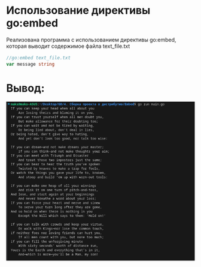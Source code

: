 # Использование директивы go:embed
Реализована программа с использованием директивы go:embed, которая выводит содержимое файла text_file.txt

```go
//go:embed text_file.txt
var message string
```
# Вывод:
<img src = "https://github.com/100thKing/Go_DEV_School/blob/main/4.%20%D0%A1%D0%B1%D0%BE%D1%80%D0%BA%D0%B0%20%D0%BF%D1%80%D0%BE%D0%B5%D0%BA%D1%82%D0%B0%20%D0%B2%20%D0%B4%D0%B8%D1%81%D1%82%D1%80%D0%B8%D0%B1%D1%83%D1%82%D0%B8%D0%B2/Embed/source/Pasted%20image.png">
